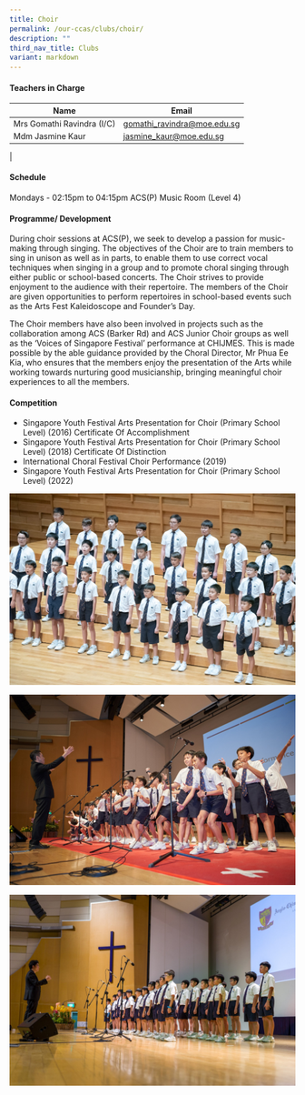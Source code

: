```yaml
---
title: Choir
permalink: /our-ccas/clubs/choir/
description: ""
third_nav_title: Clubs
variant: markdown
---
```

#### **Teachers in Charge**



| Name | Email|
| -------- | -------- | 
|Mrs Gomathi Ravindra (I/C)| [gomathi_ravindra@moe.edu.sg](mailto:gomathi_ravindra@moe.edu.sg) |
|Mdm Jasmine Kaur|  [jasmine_kaur@moe.edu.sg](mailto:jasmine_kaur@moe.edu.sg) |
|

#### **Schedule**

Mondays - 02:15pm to 04:15pm
ACS(P) Music Room (Level 4)

#### **Programme/ Development**

During choir sessions at ACS(P), we seek to develop a passion for music-making through singing. The objectives of the Choir are to train members to sing in unison as well as in parts, to enable them to use correct vocal techniques when singing in a group and to promote choral singing through either public or school-based concerts. The Choir strives to provide enjoyment to the audience with their repertoire. The members of the Choir are given opportunities to perform repertoires in school-based events such as the Arts Fest Kaleidoscope and Founder’s Day.

The Choir members have also been involved in projects such as the collaboration among ACS (Barker Rd) and ACS Junior Choir groups as well as the ‘Voices of Singapore Festival’ performance at CHIJMES. This is made possible by the able guidance provided by the Choral Director, Mr Phua Ee Kia, who ensures that the members enjoy the presentation of the Arts while working towards nurturing good musicianship, bringing meaningful choir experiences to all the members.

#### **Competition**

* Singapore Youth Festival Arts Presentation for Choir (Primary School Level) (2016) Certificate Of Accomplishment
* Singapore Youth Festival Arts Presentation for Choir (Primary School Level) (2018) Certificate Of Distinction
* International Choral Festival Choir Performance (2019)
* Singapore Youth Festival Arts Presentation for Choir (Primary School Level) (2022)



![](/images/acs%20choir.jpg)

![](/images/choir%202.jpg)

![](/images/choir%203.jpg)
